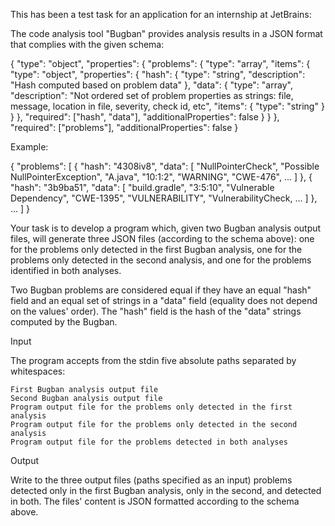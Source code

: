 This has been a test task for an application for an internship at JetBrains:

The code analysis tool "Bugban" provides analysis results in a JSON format that complies with the given schema:

{
  "type": "object",
  "properties": {
    "problems": {
      "type": "array",
      "items": {
          "type": "object",
          "properties": {
            "hash": {
              "type": "string",
              "description": "Hash computed based on problem data"
            },
            "data": {
              "type": "array",
              "description": "Not ordered set of problem properties as strings: file, message, location in file, severity, check id, etc",
              "items": {
                "type": "string"
              }
            }
          },
          "required": ["hash", "data"],
          "additionalProperties": false
      }
    }
  },
  "required": ["problems"],
  "additionalProperties": false
}

Example:

{
  "problems": [
    {
      "hash": "4308iv8",
      "data": [
        "NullPointerCheck",
        "Possible NullPointerException",
        "A.java",
        "10:1:2",
        "WARNING",
        "CWE-476",
        ...
      ]
    },
    {
      "hash": "3b9ba51",
      "data": [
        "build.gradle",
        "3:5:10",
        "Vulnerable Dependency",
        "CWE-1395",
        "VULNERABILITY",
        "VulnerabilityCheck,
        ...
      ]
    },
    ...
  ]
}

Your task is to develop a program which, given two Bugban analysis output files, will generate three JSON files (according to the schema above): one for the problems only detected in the first Bugban analysis, one for the problems only detected in the second analysis, and one for the problems identified in both analyses.

Two Bugban problems are considered equal if they have an equal "hash" field and an equal set of strings in a "data" field (equality does not depend on the values' order). The "hash" field is the hash of the "data" strings computed by the Bugban.

Input

The program accepts from the stdin five absolute paths separated by whitespaces:

    First Bugban analysis output file
    Second Bugban analysis output file
    Program output file for the problems only detected in the first analysis
    Program output file for the problems only detected in the second analysis
    Program output file for the problems detected in both analyses

Output

Write to the three output files (paths specified as an input) problems detected only in the first Bugban analysis, only in the second, and detected in both. The files' content is JSON formatted according to the schema above.
